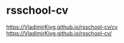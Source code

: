 # rsschool-cv
https://VladimirKivg.github.io/rsschool-cv/cv
https://VladimirKivg.github.io/rsschool-cv/